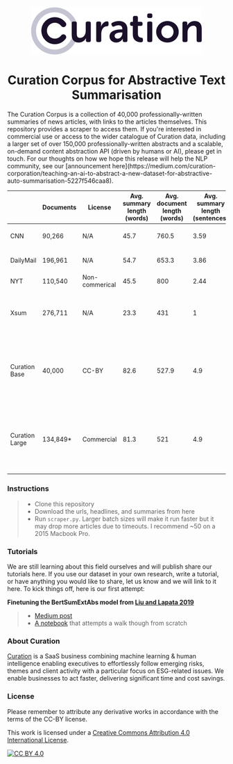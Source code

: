 <p align="center">
    <br>
    <img src="curationlogo.png" href="https://curationcorp.com"/>
    <br>
</p>

<h1 align="center">Curation Corpus for Abstractive Text Summarisation</h1>
The Curation Corpus is a collection of 40,000 professionally-written summaries of news articles, with links to the articles themselves. This repository provides a scraper to access them. If you're interested in commercial use or access to the wider catalogue of Curation data, including a larger set of over 150,000 professionally-written abstracts and a scalable, on-demand content abstraction API (driven by humans or AI), please get in touch. For our thoughts on how we hope this release will help the NLP community, see our [announcement here](https://medium.com/curation-corporation/teaching-an-ai-to-abstract-a-new-dataset-for-abstractive-auto-summarisation-5227f546caa8). 

||Documents|License|Avg. summary length (words)|Avg. document length (words)|Avg. summary length (sentences)|Avg. document length (sentences)|Type|
|--- |--- |--- |--- |--- |--- |--- |--- |
|CNN|90,266|N/A|45.7|760.5|3.59|34|Implied by "summary" box|
|DailyMail|196,961|N/A|54.7|653.3|3.86|29.3|Implied by bullets below headline|
|NYT|110,540|Non-commerical|45.5|800|2.44|35.6|Abstractive summary|
|Xsum|276,711|N/A|23.3|431|1|19.7|Single sentence answering "what is this article about?"|
|Curation Base|40,000|CC-BY|82.6|527.9|4.9|27.4|Professionally written and edited standalone summary intended to be understood by itself|
|Curation Large|134,849*|Commercial|81.3|521|4.9|27|Professionally written and edited standalone summary intended to be understood by itself

### Instructions
> * Clone this repository
> * Download the urls, headlines, and summaries from here
> * Run `scraper.py`. Larger batch sizes will make it run faster but it may drop more articles due to timeouts. I recommend ~50 on a 2015 Macbook Pro. 

### Tutorials
We are still learning about this field ourselves and will publish share our tutorials here. If you use our dataset in your own research, write a tutorial, or have anything you would like to share, let us know and we will link to it here. To kick things off, here is our first attempt: 

**Finetuning the BertSumExtAbs model from [Liu and Lapata 2019](https://arxiv.org/abs/1908.08345)**
> * [Medium post](https://medium.com/curation-corporation/fine-tuning-bert-for-abstractive-summarisation-with-the-curation-dataset-79ea4b40a923)
> * [A notebook](https://github.com/CurationCorp/summarisation/tree/master/finetuning-bertextabs) that attempts a walk though from scratch

### About Curation
[Curation](https://curationcorp.com) is a SaaS business combining machine learning & human intelligence enabling executives to effortlessly follow emerging risks, themes and client activity with a particular focus on ESG-related issues. We enable businesses to act faster, delivering significant time and cost savings.

### License
Please remember to attribute any derivative works in accordance with the terms of the CC-BY license. 

This work is licensed under a [Creative Commons Attribution 4.0 International
License][cc-by].

[![CC BY 4.0][cc-by-image]][cc-by]

[cc-by]: http://creativecommons.org/licenses/by/4.0/
[cc-by-image]: https://i.creativecommons.org/l/by/4.0/88x31.png
[cc-by-shield]: https://img.shields.io/badge/License-CC%20BY%204.0-lightgrey.svg
